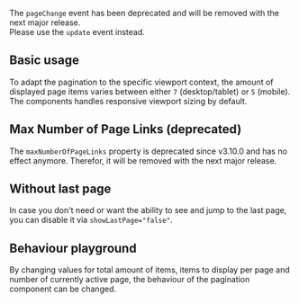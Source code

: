 <ComponentHeading name="Pagination"></ComponentHeading>

<TableOfContents></TableOfContents>

<Notification heading="Deprecation hint" heading-tag="h2" state="warning">
  The <code>pageChange</code> event has been deprecated and will be removed with the next major release.<br>
  Please use the <code>update</code> event instead.
</Notification>

## Basic usage

To adapt the pagination to the specific viewport context, the amount of displayed page items varies between either `7`
(desktop/tablet) or `5` (mobile). The components handles responsive viewport sizing by default.

<Playground :markup="basic" :config="config"></Playground>

## Max Number of Page Links (deprecated)

<Notification heading="Important note" heading-tag="h3" state="warning">
  The <code>maxNumberOfPageLinks</code> property is deprecated since v3.10.0 and has no effect anymore. Therefor, it will be removed with the next major release.
</Notification>

## Without last page

In case you don't need or want the ability to see and jump to the last page, you can disable it via
`showLastPage="false"`.

<Playground :markup="withoutLastPage" :config="config"></Playground>

## Behaviour playground

By changing values for total amount of items, items to display per page and number of currently active page, the
behaviour of the pagination component can be changed.

<Playground class="playground-pagination" :markup="behaviour" :config="config">
  <template v-slot:default="{ theme }">
    <PlaygroundInput type="number" v-model="totalItemsCount" name="Total items count"></PlaygroundInput>
    <PlaygroundInput type="number" v-model="itemsPerPage" name="Items per page"></PlaygroundInput>
    <PlaygroundInput type="number" v-model="activePage" name="Active page"></PlaygroundInput>
  </template>
</Playground>

<script lang="ts">
import Vue from 'vue';
import Component from 'vue-class-component';

@Component
export default class Code extends Vue {
  config = { themeable: true };

  totalItemsCount = 500;
  itemsPerPage = 25;
  activePage = 1;

  basic =`<p-pagination total-items-count="500" items-per-page="25" active-page="1"></p-pagination>`;
  withoutLastPage = this.basic.replace('>', ' show-last-page="false">');

  get behaviour() {
    return `<p-pagination total-items-count="${this.totalItemsCount}" items-per-page="${this.itemsPerPage}" active-page="${this.activePage}"></p-pagination>`;
  }

  mounted(){
    this.registerEvents();
  }

  updated(){
    this.registerEvents();
  }

  registerEvents() {
    const el = this.$el.querySelector('.playground-pagination p-pagination');
    el.addEventListener('update', (e) => {
      this.activePage = e.detail.page;
    });
  }
}
</script>
